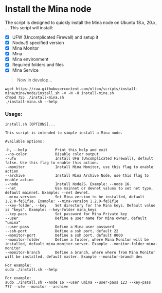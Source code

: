 # Install the Mina node

The script is designed to quickly install the Mina node on Ubuntu 18.x, 20.x, ...
This script will install:
- [x] UFW (Uncomplicated Firewall) and setup it
- [x] NodeJS specified version
- [x] Mina Monitor
- [x] Mina
- [x] Mina environment
- [x] Required folders and files
- [x] Mina Service

> Now in develop...

```shell
wget https://raw.githubusercontent.com/olton/scripts/install-mina/mina/node/install.sh -v -N -O install-mina.sh
chmod 755 ./install-mina.sh
./install-mina.sh --help
```

### Usage:
```
install.sh [OPTIONS]...

This script is intended to simple install a Mina node.

Available options:

-h, --help             Print this help and exit
--no-color             Disable color output
--ufw                  Install UFW (Uncomplicated Firewall), default false. Use this flag to enable this action.
--monitor              Install Mina Monitor, use this flag to enable action
--archive              Install Mina Archive Node, use this flag to enable action
--node                 Install NodeJS. Example: --node 16.
--net                  Use mainnet or devnet values to set net type, default mainnet. Example: --net devnet.
--mina-version         Set Mina version to be installed, default 1.2.0-fe51f1e. Example: --mina-version 1.2.0-fe51f1e
--key-folder, --key    Set directory for the Mina keys. Default value is "keys". Example: --key-folder mina_keys
--key-pass             Set password for Mina Private key
--user                 Define a user name for Mina owner, default "umina"
--user-pass            Define a Mina user password
--ssh-port             Define a ssh port, default 22
--monitor-port         Define a ssh port, default 8000
--monitor-folder       Define a folder, where Mina Monitor will be installed, default mina-monitor-server. Example --monitor-folder mina-monitor
--monitor-branch       Define a branch, where where from Mina Monitor will be installed, default master. Example --monitor-branch dev

For example:
sudo ./install.sh --help

For example:
sudo ./install.sh --node 16 --user umina --user-pass 123 --key-pass 777 --ufw --monitor --archive
```